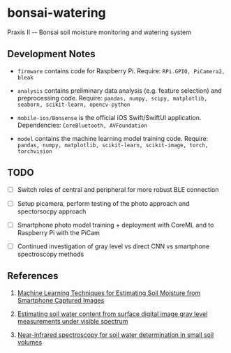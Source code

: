 # bonsai-watering

Praxis II -- Bonsai soil moisture monitoring and watering system

## Development Notes

- `firmware` contains code for Raspberry Pi. Require: `RPi.GPIO, PiCamera2, bleak`

- `analysis` contains preliminary data analysis (e.g. feature selection) and preprocessing code. Require: `pandas, numpy, scipy, matplotlib, seaborn, scikit-learn, opencv-python`

- `mobile-ios/Bonsense` is the official iOS Swift/SwiftUI application. Dependencies: `CoreBluetooth, AVFoundation`

- `model` contains the machine learning model training code. Require: `pandas, numpy, matplotlib, scikit-learn, scikit-image, torch, torchvision`

## TODO

- [ ] Switch roles of central and peripheral for more robust BLE connection

- [ ] Setup picamera, perform testing of the photo approach and spectorsocpy approach

- [ ] Smartphone photo model training + deployment with CoreML and to Raspberry Pi with the PiCam

- [ ] Continued investigation of gray level vs direct CNN vs smartphone spectroscopy methods

## References

1. [Machine Learning Techniques for Estimating Soil Moisture from Smartphone Captured Images](https://doi.org/10.3390/agriculture13030574)

2. [Estimating soil water content from surface digital image gray level measurements under visible spectrum](https://cdnsciencepub.com/doi/10.4141/cjss10054)

3. [Near-infrared spectroscopy for soil water determination in small soil volumes](https://cdnsciencepub.com/doi/10.4141/S03-090)
